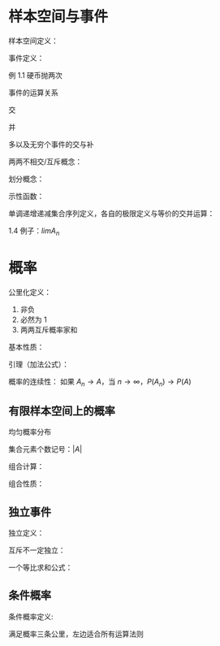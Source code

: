# 样本空间与事件
样本空间定义：

事件定义：

例 1.1 硬币抛两次


事件的运算关系

交

并

多以及无穷个事件的交与补

两两不相交/互斥概念：

划分概念：

示性函数：

单调递增递减集合序列定义，各自的极限定义与等价的交并运算：

1.4 例子：$limA_n$

# 概率
公里化定义：
1. 非负
2. 必然为 1
3. 两两互斥概率家和

基本性质：

引理（加法公式）：

概率的连续性：
如果 $A_n \to A$，当 $n \to \infty$，$P(A_n) \to P(A)$

## 有限样本空间上的概率

均匀概率分布

集合元素个数记号：$|A|$

组合计算：

组合性质：

## 独立事件
独立定义：

互斥不一定独立：

一个等比求和公式：

## 条件概率
条件概率定义:

满足概率三条公里，左边适合所有运算法则